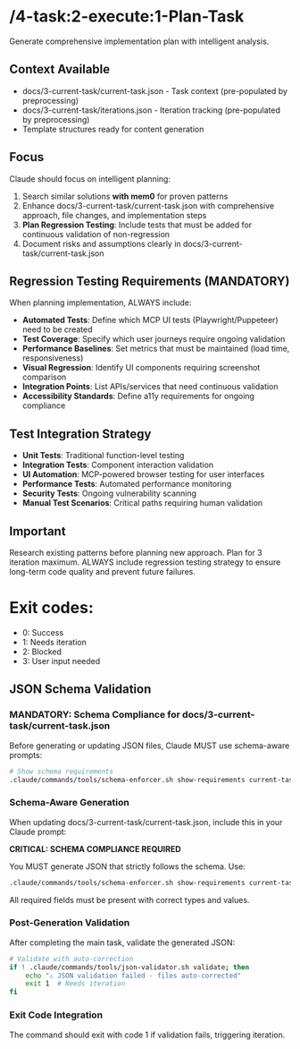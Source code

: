 # /4-task:2-execute:1-Plan-Task
Generate comprehensive implementation plan with intelligent analysis.

## Context Available
- docs/3-current-task/current-task.json - Task context (pre-populated by preprocessing)
- docs/3-current-task/iterations.json - Iteration tracking (pre-populated by preprocessing)
- Template structures ready for content generation

## Focus
Claude should focus on intelligent planning:
1. Search similar solutions **with mem0** for proven patterns
2. Enhance docs/3-current-task/current-task.json with comprehensive approach, file changes, and implementation steps
3. **Plan Regression Testing**: Include tests that must be added for continuous validation of non-regression
4. Document risks and assumptions clearly in docs/3-current-task/current-task.json

## Regression Testing Requirements (MANDATORY)
When planning implementation, ALWAYS include:
- **Automated Tests**: Define which MCP UI tests (Playwright/Puppeteer) need to be created
- **Test Coverage**: Specify which user journeys require ongoing validation
- **Performance Baselines**: Set metrics that must be maintained (load time, responsiveness)
- **Visual Regression**: Identify UI components requiring screenshot comparison
- **Integration Points**: List APIs/services that need continuous validation
- **Accessibility Standards**: Define a11y requirements for ongoing compliance

## Test Integration Strategy
- **Unit Tests**: Traditional function-level testing
- **Integration Tests**: Component interaction validation
- **UI Automation**: MCP-powered browser testing for user interfaces
- **Performance Tests**: Automated performance monitoring
- **Security Tests**: Ongoing vulnerability scanning
- **Manual Test Scenarios**: Critical paths requiring human validation

## Important
Research existing patterns before planning new approach. Plan for 3 iteration maximum. ALWAYS include regression testing strategy to ensure long-term code quality and prevent future failures.

# Exit codes:
- 0: Success
- 1: Needs iteration
- 2: Blocked
- 3: User input needed
## JSON Schema Validation
<!-- JSON_SCHEMA_VALIDATION -->

### MANDATORY: Schema Compliance for docs/3-current-task/current-task.json

Before generating or updating JSON files, Claude MUST use schema-aware prompts:

```bash
# Show schema requirements
.claude/commands/tools/schema-enforcer.sh show-requirements current-task
```

### Schema-Aware Generation
When updating docs/3-current-task/current-task.json, include this in your Claude prompt:

**CRITICAL: SCHEMA COMPLIANCE REQUIRED**

You MUST generate JSON that strictly follows the schema. Use:
```bash
.claude/commands/tools/schema-enforcer.sh show-requirements current-task
```

All required fields must be present with correct types and values.

### Post-Generation Validation
After completing the main task, validate the generated JSON:

```bash
# Validate with auto-correction
if ! .claude/commands/tools/json-validator.sh validate; then
    echo "⚠ JSON validation failed - files auto-corrected"
    exit 1  # Needs iteration
fi
```

### Exit Code Integration
The command should exit with code 1 if validation fails, triggering iteration.

<!-- /JSON_SCHEMA_VALIDATION -->
